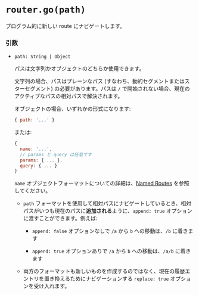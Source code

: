 # `router.go(path)`

プログラム的に新しい route にナビゲートします。

### 引数

- `path: String | Object`

  パスは文字列かオブジェクトのどちらか使用できます。

  文字列の場合、パスはプレーンなパス (すなわち、動的セグメントまたはスターセグメント) の必要があります。パスは `/` で開始されない場合、現在のアクティブなパスの相対パスで解決されます。

  オブジェクトの場合、いずれかの形式になります:

  ``` js
  { path: '...' }
  ```

  または:

  ``` js
  {
    name: '...',
    // params と query は任意です
    params: { ... },
    query: { ... }
  }
  ```

  `name` オブジェクトフォーマットについての詳細は、[Named Routes](../named.md) を参照してください。

  - `path` フォーマットを使用して相対パスにナビゲートしているとき、相対パスがいつも現在のパスに**追加される**ように、`append: true` オプションに渡すことができます。例えば:

    - `append: false` オプションなしで `/a` から `b` への移動は、`/b` に着きます

    - `append: true` オプションありで `/a` から `b` への移動は、`/a/b` に着きます

  - 両方のフォーマットも新しいものを作成するのではなく、現在の履歴エントリを置き換えるためにナビゲーションする `replace: true` オプションを受け入れます。
